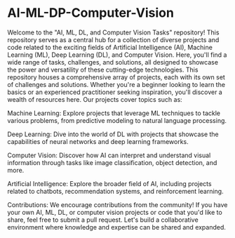 # AI-ML-DP-Computer-Vision
Welcome to the "AI, ML, DL, and Computer Vision Tasks" repository! This repository serves as a central hub for a collection of diverse projects and code related to the exciting fields of Artificial Intelligence (AI), Machine Learning (ML), Deep Learning (DL), and Computer Vision. Here, you'll find a wide range of tasks, challenges, and solutions, all designed to showcase the power and versatility of these cutting-edge technologies.
This repository houses a comprehensive array of projects, each with its own set of challenges and solutions. Whether you're a beginner looking to learn the basics or an experienced practitioner seeking inspiration, you'll discover a wealth of resources here. Our projects cover topics such as:

Machine Learning: Explore projects that leverage ML techniques to tackle various problems, from predictive modeling to natural language processing.

Deep Learning: Dive into the world of DL with projects that showcase the capabilities of neural networks and deep learning frameworks.

Computer Vision: Discover how AI can interpret and understand visual information through tasks like image classification, object detection, and more.

Artificial Intelligence: Explore the broader field of AI, including projects related to chatbots, recommendation systems, and reinforcement learning.

Contributions:
We encourage contributions from the community! If you have your own AI, ML, DL, or computer vision projects or code that you'd like to share, feel free to submit a pull request. Let's build a collaborative environment where knowledge and expertise can be shared and expanded.
